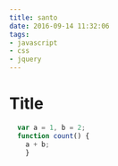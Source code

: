 ```yaml
---
title: santo
date: 2016-09-14 11:32:06
tags:
- javascript
- css
- jquery
---
```


# Title 

```js
  var a = 1, b = 2;
  function count() {
    a + b;
    }
  
```
